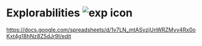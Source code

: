 
# Explorabilities ![exp icon](https://github.com/dchang103/explorabilities/blob/master/public/exp-icon.png) 




https://docs.google.com/spreadsheets/d/1v7LN_mtASyzjUnWRZMyy4Rx0oKxt4g18hNz8Z5dJr9I/edit

